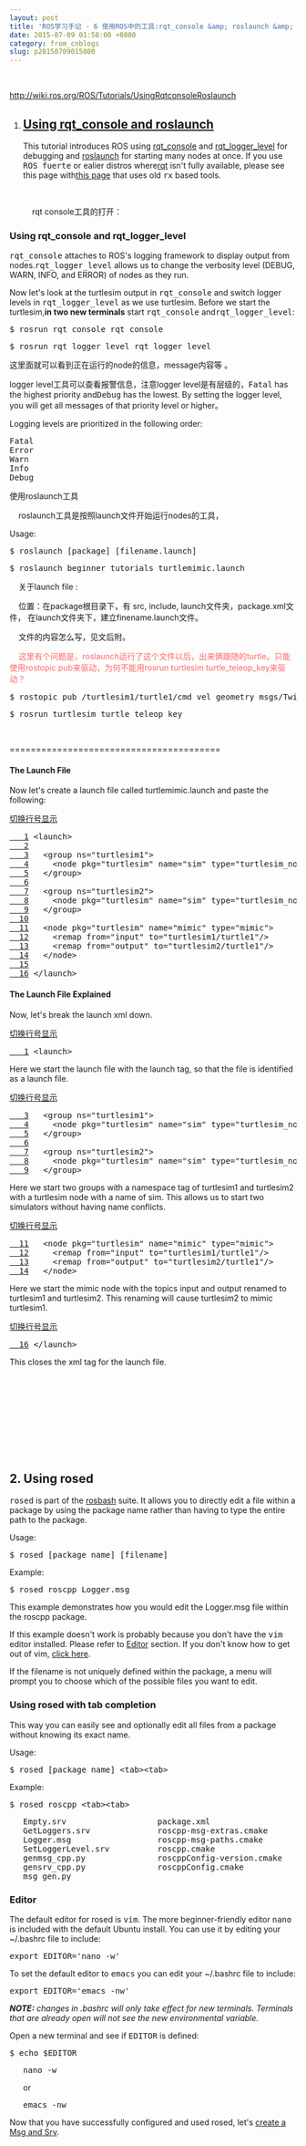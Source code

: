 ```yaml
---
layout: post
title: 'ROS学习手记 - 6 使用ROS中的工具:rqt_console &amp; roslaunch &amp; rosed'
date: 2015-07-09 01:58:00 +0800
category: from_cnblogs
slug: p20150709015800
---
```



<p><br>
</p>
<p><a target="_blank" target="_blank" href="http://wiki.ros.org/ROS/Tutorials/UsingRqtconsoleRoslaunch">http://wiki.ros.org/ROS/Tutorials/UsingRqtconsoleRoslaunch</a><br>
</p>
<p></p>
<ol>
<li>
<h2><a target="_blank" target="_blank" href="http://wiki.ros.org/ROS/Tutorials/UsingRqtconsoleRoslaunch">Using rqt_console and roslaunch</a></h2>
<p><span class="anchor" id="line-1-8"></span>This tutorial introduces ROS using <a target="_blank" target="_blank" href="http://wiki.ros.org/rqt_console">
rqt_console</a> and <a target="_blank" target="_blank" href="http://wiki.ros.org/rqt_logger_level">
rqt_logger_level</a> for debugging and <a target="_blank" target="_blank" href="http://wiki.ros.org/roslaunch">
roslaunch</a> for starting many nodes at once. If you use <tt class="backtick">ROS&nbsp;fuerte</tt> or ealier distros where<a target="_blank" target="_blank" href="http://wiki.ros.org/rqt">rqt</a> isn't fully available, please see this page with<a target="_blank" target="_blank" href="http://wiki.ros.org/ROS/Tutorials/UsingRxconsoleRoslaunch">this
 page</a> that uses old <tt class="backtick">rx</tt> based tools. </p>
</li></ol>
<p></p>
&nbsp;&nbsp;&nbsp;&nbsp;&nbsp;&nbsp;&nbsp;&nbsp;&nbsp; <br>
<p>&nbsp;&nbsp;&nbsp;&nbsp;&nbsp;&nbsp;&nbsp;&nbsp;&nbsp; rqt console工具的打开：</p>
<p></p>
<h3 id="Using_rqt_console_and_rqt_logger_level">Using rqt_console and rqt_logger_level</h3>
<span class="anchor" id="line-33"></span>
<p></p>
<p class="line867"><tt class="backtick">rqt_console</tt> attaches to ROS's logging framework to display output from nodes.<tt class="backtick">rqt_logger_level</tt> allows us to change the verbosity level (DEBUG, WARN, INFO, and ERROR) of nodes as they run.<span class="anchor" id="line-34"></span><span class="anchor" id="line-35"></span></p>
<p class="line862">Now let's look at the turtlesim output in <tt class="backtick">
rqt_console</tt> and switch logger levels in <tt class="backtick">rqt_logger_level</tt> as we use turtlesim. Before we start the turtlesim,<strong>in two new terminals</strong> start
<tt class="backtick">rqt_console</tt> and<tt class="backtick">rqt_logger_level</tt>:
<span class="anchor" id="line-36"></span><span class="anchor" id="line-37"></span></p>
<p class="line867"><span class="anchor" id="line-38"></span><span class="anchor" id="line-39"></span></p>
<pre><span class="anchor" id="line-1-3"></span>$ rosrun rqt_console rqt_console</pre>
<span class="anchor" id="line-40"></span>
<p class="line867"><span class="anchor" id="line-41"></span><span class="anchor" id="line-42"></span></p>
<pre><span class="anchor" id="line-1-4"></span>$ rosrun rqt_logger_level rqt_logger_level</pre>
这里面就可以看到正在运行的node的信息，message内容等 。
<p>logger level工具可以查看报警信息，注意logger level是有层级的，<tt class="backtick">Fatal</tt> has the highest priority and<tt class="backtick">Debug</tt> has the lowest. By setting the logger level, you will get all messages of that priority level or higher。</p>
<p class="line874">Logging levels are prioritized in the following order: <span class="anchor" id="line-77">
</span><span class="anchor" id="line-78"></span></p>
<p class="line867"><span class="anchor" id="line-79"></span><span class="anchor" id="line-80"></span><span class="anchor" id="line-81"></span><span class="anchor" id="line-82"></span><span class="anchor" id="line-83"></span><span class="anchor" id="line-84"></span></p>
<pre><span class="anchor" id="line-1-8"></span>Fatal
<span class="anchor" id="line-2-2"></span>Error
<span class="anchor" id="line-3-2"></span>Warn
<span class="anchor" id="line-4-2"></span>Info
<span class="anchor" id="line-5-2"></span>Debug</pre>
<p>使用roslaunch工具</p>
<p>&nbsp;&nbsp;&nbsp; roslaunch工具是按照launch文件开始运行nodes的工具，</p>
<p class="line874">Usage: <span class="anchor" id="line-93"></span><span class="anchor" id="line-94"></span></p>
<p class="line867"><span class="anchor" id="line-95"></span><span class="anchor" id="line-96"></span></p>
<pre><span class="anchor" id="line-1-9"></span>$ roslaunch [package] [filename.launch]</pre>
<pre>$ roslaunch beginner_tutorials turtlemimic.launch</pre>
&nbsp;&nbsp;&nbsp; 关于launch file :
<p>&nbsp;&nbsp;&nbsp; 位置：在package根目录下，有 src, include, launch文件夹，package.xml文件， 在launch文件夹下，建立finename.launch文件。</p>
<p>&nbsp;&nbsp;&nbsp; 文件的内容怎么写，见文后附。</p>
<p>&nbsp;&nbsp;&nbsp; <span style="color:#FF6666">这里有个问题是，roslaunch运行了这个文件以后，出来俩跟随的turtle。只能使用rostopic pub来驱动，为何不能用rosrun turtlesim turtle_teleop_key来驱动？</span></p>
<p></p>
<pre>$ rostopic pub /turtlesim1/turtle1/cmd_vel geometry_msgs/Twist -r 1 -- '[2.0, 0.0, 0.0]' '[0.0, 0.0, -1.8]'</pre>
<pre>$ rosrun turtlesim turtle_teleop_key</pre>
<br>
<p></p>
<p>========================================<br>
</p>
<h4 id="The_Launch_File">The Launch File</h4>
<span class="anchor" id="line-119"></span>
<p></p>
<p class="line874">Now let's create a launch file called turtlemimic.launch and paste the following:<span class="anchor" id="line-120"></span><span class="anchor" id="line-121"></span></p>
<p class="line867"><span class="anchor" id="line-122"></span><span class="anchor" id="line-123"></span><span class="anchor" id="line-124"></span><span class="anchor" id="line-125"></span><span class="anchor" id="line-126"></span><span class="anchor" id="line-127"></span><span class="anchor" id="line-128"></span><span class="anchor" id="line-129"></span><span class="anchor" id="line-130"></span><span class="anchor" id="line-131"></span><span class="anchor" id="line-132"></span><span class="anchor" id="line-133"></span><span class="anchor" id="line-134"></span><span class="anchor" id="line-135"></span><span class="anchor" id="line-136"></span><span class="anchor" id="line-137"></span><span class="anchor" id="line-138"></span><span class="anchor" id="line-139"></span><span class="anchor" id="line-1-13"></span></p>
<div class="highlight python">
<div class="codearea" dir="ltr" lang="en"><a target="_blank" target="_blank" href="http://wiki.ros.org/ROS/Tutorials/UsingRqtconsoleRoslaunch#" class="codenumbers">切换行号显示</a>
<pre dir="ltr" id="CA-91a3946a9c4cf7301bb55ec0c3f8a77f6c8f9777" lang="en"><span class="line"><span class="LineNumber"><a target="_blank" target="_blank" href="http://wiki.ros.org/ROS/Tutorials/UsingRqtconsoleRoslaunch#CA-91a3946a9c4cf7301bb55ec0c3f8a77f6c8f9777_1">   1</a> </span><span class="LineAnchor" id="CA-91a3946a9c4cf7301bb55ec0c3f8a77f6c8f9777_1"></span><span class="anchor" id="line-1-14"></span>&lt;<span class="ID">launch</span>&gt;</span>
<span class="line"><span class="LineNumber"><a target="_blank" target="_blank" href="http://wiki.ros.org/ROS/Tutorials/UsingRqtconsoleRoslaunch#CA-91a3946a9c4cf7301bb55ec0c3f8a77f6c8f9777_2">   2</a> </span><span class="LineAnchor" id="CA-91a3946a9c4cf7301bb55ec0c3f8a77f6c8f9777_2"></span><span class="anchor" id="line-2-5"></span></span>
<span class="line"><span class="LineNumber"><a target="_blank" target="_blank" href="http://wiki.ros.org/ROS/Tutorials/UsingRqtconsoleRoslaunch#CA-91a3946a9c4cf7301bb55ec0c3f8a77f6c8f9777_3">   3</a> </span><span class="LineAnchor" id="CA-91a3946a9c4cf7301bb55ec0c3f8a77f6c8f9777_3"></span><span class="anchor" id="line-3-4"></span>  &lt;<span class="ID">group</span> <span class="ID">ns</span>=<span class="String">&quot;</span><span class="String">turtlesim1</span><span class="String">&quot;</span>&gt;</span>
<span class="line"><span class="LineNumber"><a target="_blank" target="_blank" href="http://wiki.ros.org/ROS/Tutorials/UsingRqtconsoleRoslaunch#CA-91a3946a9c4cf7301bb55ec0c3f8a77f6c8f9777_4">   4</a> </span><span class="LineAnchor" id="CA-91a3946a9c4cf7301bb55ec0c3f8a77f6c8f9777_4"></span><span class="anchor" id="line-4-3"></span>    &lt;<span class="ID">node</span> <span class="ID">pkg</span>=<span class="String">&quot;</span><span class="String">turtlesim</span><span class="String">&quot;</span> <span class="ID">name</span>=<span class="String">&quot;</span><span class="String">sim</span><span class="String">&quot;</span> <span class="ResWord">type</span>=<span class="String">&quot;</span><span class="String">turtlesim_node</span><span class="String">&quot;</span>/&gt;</span>
<span class="line"><span class="LineNumber"><a target="_blank" target="_blank" href="http://wiki.ros.org/ROS/Tutorials/UsingRqtconsoleRoslaunch#CA-91a3946a9c4cf7301bb55ec0c3f8a77f6c8f9777_5">   5</a> </span><span class="LineAnchor" id="CA-91a3946a9c4cf7301bb55ec0c3f8a77f6c8f9777_5"></span><span class="anchor" id="line-5-3"></span>  &lt;/<span class="ID">group</span>&gt;</span>
<span class="line"><span class="LineNumber"><a target="_blank" target="_blank" href="http://wiki.ros.org/ROS/Tutorials/UsingRqtconsoleRoslaunch#CA-91a3946a9c4cf7301bb55ec0c3f8a77f6c8f9777_6">   6</a> </span><span class="LineAnchor" id="CA-91a3946a9c4cf7301bb55ec0c3f8a77f6c8f9777_6"></span><span class="anchor" id="line-6-2"></span></span>
<span class="line"><span class="LineNumber"><a target="_blank" target="_blank" href="http://wiki.ros.org/ROS/Tutorials/UsingRqtconsoleRoslaunch#CA-91a3946a9c4cf7301bb55ec0c3f8a77f6c8f9777_7">   7</a> </span><span class="LineAnchor" id="CA-91a3946a9c4cf7301bb55ec0c3f8a77f6c8f9777_7"></span><span class="anchor" id="line-7-2"></span>  &lt;<span class="ID">group</span> <span class="ID">ns</span>=<span class="String">&quot;</span><span class="String">turtlesim2</span><span class="String">&quot;</span>&gt;</span>
<span class="line"><span class="LineNumber"><a target="_blank" target="_blank" href="http://wiki.ros.org/ROS/Tutorials/UsingRqtconsoleRoslaunch#CA-91a3946a9c4cf7301bb55ec0c3f8a77f6c8f9777_8">   8</a> </span><span class="LineAnchor" id="CA-91a3946a9c4cf7301bb55ec0c3f8a77f6c8f9777_8"></span><span class="anchor" id="line-8-2"></span>    &lt;<span class="ID">node</span> <span class="ID">pkg</span>=<span class="String">&quot;</span><span class="String">turtlesim</span><span class="String">&quot;</span> <span class="ID">name</span>=<span class="String">&quot;</span><span class="String">sim</span><span class="String">&quot;</span> <span class="ResWord">type</span>=<span class="String">&quot;</span><span class="String">turtlesim_node</span><span class="String">&quot;</span>/&gt;</span>
<span class="line"><span class="LineNumber"><a target="_blank" target="_blank" href="http://wiki.ros.org/ROS/Tutorials/UsingRqtconsoleRoslaunch#CA-91a3946a9c4cf7301bb55ec0c3f8a77f6c8f9777_9">   9</a> </span><span class="LineAnchor" id="CA-91a3946a9c4cf7301bb55ec0c3f8a77f6c8f9777_9"></span><span class="anchor" id="line-9-2"></span>  &lt;/<span class="ID">group</span>&gt;</span>
<span class="line"><span class="LineNumber"><a target="_blank" target="_blank" href="http://wiki.ros.org/ROS/Tutorials/UsingRqtconsoleRoslaunch#CA-91a3946a9c4cf7301bb55ec0c3f8a77f6c8f9777_10">  10</a> </span><span class="LineAnchor" id="CA-91a3946a9c4cf7301bb55ec0c3f8a77f6c8f9777_10"></span><span class="anchor" id="line-10-2"></span></span>
<span class="line"><span class="LineNumber"><a target="_blank" target="_blank" href="http://wiki.ros.org/ROS/Tutorials/UsingRqtconsoleRoslaunch#CA-91a3946a9c4cf7301bb55ec0c3f8a77f6c8f9777_11">  11</a> </span><span class="LineAnchor" id="CA-91a3946a9c4cf7301bb55ec0c3f8a77f6c8f9777_11"></span><span class="anchor" id="line-11-2"></span>  &lt;<span class="ID">node</span> <span class="ID">pkg</span>=<span class="String">&quot;</span><span class="String">turtlesim</span><span class="String">&quot;</span> <span class="ID">name</span>=<span class="String">&quot;</span><span class="String">mimic</span><span class="String">&quot;</span> <span class="ResWord">type</span>=<span class="String">&quot;</span><span class="String">mimic</span><span class="String">&quot;</span>&gt;</span>
<span class="line"><span class="LineNumber"><a target="_blank" target="_blank" href="http://wiki.ros.org/ROS/Tutorials/UsingRqtconsoleRoslaunch#CA-91a3946a9c4cf7301bb55ec0c3f8a77f6c8f9777_12">  12</a> </span><span class="LineAnchor" id="CA-91a3946a9c4cf7301bb55ec0c3f8a77f6c8f9777_12"></span><span class="anchor" id="line-12-2"></span>    &lt;<span class="ID">remap</span> <span class="ID">from</span>=<span class="String">&quot;</span><span class="String">input</span><span class="String">&quot;</span> <span class="ID">to</span>=<span class="String">&quot;</span><span class="String">turtlesim1/turtle1</span><span class="String">&quot;</span>/&gt;</span>
<span class="line"><span class="LineNumber"><a target="_blank" target="_blank" href="http://wiki.ros.org/ROS/Tutorials/UsingRqtconsoleRoslaunch#CA-91a3946a9c4cf7301bb55ec0c3f8a77f6c8f9777_13">  13</a> </span><span class="LineAnchor" id="CA-91a3946a9c4cf7301bb55ec0c3f8a77f6c8f9777_13"></span><span class="anchor" id="line-13-2"></span>    &lt;<span class="ID">remap</span> <span class="ID">from</span>=<span class="String">&quot;</span><span class="String">output</span><span class="String">&quot;</span> <span class="ID">to</span>=<span class="String">&quot;</span><span class="String">turtlesim2/turtle1</span><span class="String">&quot;</span>/&gt;</span>
<span class="line"><span class="LineNumber"><a target="_blank" target="_blank" href="http://wiki.ros.org/ROS/Tutorials/UsingRqtconsoleRoslaunch#CA-91a3946a9c4cf7301bb55ec0c3f8a77f6c8f9777_14">  14</a> </span><span class="LineAnchor" id="CA-91a3946a9c4cf7301bb55ec0c3f8a77f6c8f9777_14"></span><span class="anchor" id="line-14-2"></span>  &lt;/<span class="ID">node</span>&gt;</span>
<span class="line"><span class="LineNumber"><a target="_blank" target="_blank" href="http://wiki.ros.org/ROS/Tutorials/UsingRqtconsoleRoslaunch#CA-91a3946a9c4cf7301bb55ec0c3f8a77f6c8f9777_15">  15</a> </span><span class="LineAnchor" id="CA-91a3946a9c4cf7301bb55ec0c3f8a77f6c8f9777_15"></span><span class="anchor" id="line-15-2"></span></span>
<span class="line"><span class="LineNumber"><a target="_blank" target="_blank" href="http://wiki.ros.org/ROS/Tutorials/UsingRqtconsoleRoslaunch#CA-91a3946a9c4cf7301bb55ec0c3f8a77f6c8f9777_16">  16</a> </span><span class="LineAnchor" id="CA-91a3946a9c4cf7301bb55ec0c3f8a77f6c8f9777_16"></span><span class="anchor" id="line-16-2"></span>&lt;/<span class="ID">launch</span>&gt;</span>
</pre>
</div>
</div>
<span class="anchor" id="line-140"></span>
<p class="line867"></p>
<h4 id="The_Launch_File_Explained">The Launch File Explained</h4>
<span class="anchor" id="line-141"></span>
<p class="line862">Now, let's break the launch xml down. <span class="anchor" id="line-1-15">
</span><span class="anchor" id="line-2-6"></span><span class="anchor" id="line-3-5"></span><span class="anchor" id="line-4-4"></span><span class="anchor" id="line-1-16"></span></p>
<div class="highlight python">
<div class="codearea" dir="ltr" lang="en"><a target="_blank" target="_blank" href="http://wiki.ros.org/ROS/Tutorials/UsingRqtconsoleRoslaunch#" class="codenumbers">切换行号显示</a>
<pre dir="ltr" id="CA-21ef414cf4c910bb1286ff2aedfe349a32a099b9" lang="en"><span class="line"><span class="LineNumber"><a target="_blank" target="_blank" href="http://wiki.ros.org/ROS/Tutorials/UsingRqtconsoleRoslaunch#CA-21ef414cf4c910bb1286ff2aedfe349a32a099b9_1">   1</a> </span><span class="LineAnchor" id="CA-21ef414cf4c910bb1286ff2aedfe349a32a099b9_1"></span><span class="anchor" id="line-1-17"></span>&lt;<span class="ID">launch</span>&gt;</span>
</pre>
</div>
</div>
<span class="anchor" id="line-5-4"></span>
<p class="line874">Here we start the launch file with the launch tag, so that the file is identified as a launch file.<span class="anchor" id="line-142"></span><span class="anchor" id="line-143"></span></p>
<p class="line867"><span class="anchor" id="line-1-18"></span><span class="anchor" id="line-2-7"></span><span class="anchor" id="line-3-6"></span><span class="anchor" id="line-4-5"></span><span class="anchor" id="line-5-5"></span><span class="anchor" id="line-6-3"></span><span class="anchor" id="line-7-3"></span><span class="anchor" id="line-8-3"></span><span class="anchor" id="line-9-3"></span><span class="anchor" id="line-10-3"></span><span class="anchor" id="line-1-19"></span><span class="anchor" id="line-2-8"></span><span class="anchor" id="line-3-7"></span></p>
<div class="highlight python">
<div class="codearea" dir="ltr" lang="en"><a target="_blank" target="_blank" href="http://wiki.ros.org/ROS/Tutorials/UsingRqtconsoleRoslaunch#" class="codenumbers">切换行号显示</a>
<pre dir="ltr" id="CA-0975bc12bed743bd6d6b7cf5af4a7bc4bf2fdd64" lang="en"><span class="line"><span class="LineNumber"><a target="_blank" target="_blank" href="http://wiki.ros.org/ROS/Tutorials/UsingRqtconsoleRoslaunch#CA-0975bc12bed743bd6d6b7cf5af4a7bc4bf2fdd64_3">   3</a> </span><span class="LineAnchor" id="CA-0975bc12bed743bd6d6b7cf5af4a7bc4bf2fdd64_3"></span><span class="anchor" id="line-1-20"></span>  &lt;<span class="ID">group</span> <span class="ID">ns</span>=<span class="String">&quot;</span><span class="String">turtlesim1</span><span class="String">&quot;</span>&gt;</span>
<span class="line"><span class="LineNumber"><a target="_blank" target="_blank" href="http://wiki.ros.org/ROS/Tutorials/UsingRqtconsoleRoslaunch#CA-0975bc12bed743bd6d6b7cf5af4a7bc4bf2fdd64_4">   4</a> </span><span class="LineAnchor" id="CA-0975bc12bed743bd6d6b7cf5af4a7bc4bf2fdd64_4"></span><span class="anchor" id="line-2-9"></span>    &lt;<span class="ID">node</span> <span class="ID">pkg</span>=<span class="String">&quot;</span><span class="String">turtlesim</span><span class="String">&quot;</span> <span class="ID">name</span>=<span class="String">&quot;</span><span class="String">sim</span><span class="String">&quot;</span> <span class="ResWord">type</span>=<span class="String">&quot;</span><span class="String">turtlesim_node</span><span class="String">&quot;</span>/&gt;</span>
<span class="line"><span class="LineNumber"><a target="_blank" target="_blank" href="http://wiki.ros.org/ROS/Tutorials/UsingRqtconsoleRoslaunch#CA-0975bc12bed743bd6d6b7cf5af4a7bc4bf2fdd64_5">   5</a> </span><span class="LineAnchor" id="CA-0975bc12bed743bd6d6b7cf5af4a7bc4bf2fdd64_5"></span><span class="anchor" id="line-3-8"></span>  &lt;/<span class="ID">group</span>&gt;</span>
<span class="line"><span class="LineNumber"><a target="_blank" target="_blank" href="http://wiki.ros.org/ROS/Tutorials/UsingRqtconsoleRoslaunch#CA-0975bc12bed743bd6d6b7cf5af4a7bc4bf2fdd64_6">   6</a> </span><span class="LineAnchor" id="CA-0975bc12bed743bd6d6b7cf5af4a7bc4bf2fdd64_6"></span><span class="anchor" id="line-4-6"></span></span>
<span class="line"><span class="LineNumber"><a target="_blank" target="_blank" href="http://wiki.ros.org/ROS/Tutorials/UsingRqtconsoleRoslaunch#CA-0975bc12bed743bd6d6b7cf5af4a7bc4bf2fdd64_7">   7</a> </span><span class="LineAnchor" id="CA-0975bc12bed743bd6d6b7cf5af4a7bc4bf2fdd64_7"></span><span class="anchor" id="line-5-6"></span>  &lt;<span class="ID">group</span> <span class="ID">ns</span>=<span class="String">&quot;</span><span class="String">turtlesim2</span><span class="String">&quot;</span>&gt;</span>
<span class="line"><span class="LineNumber"><a target="_blank" target="_blank" href="http://wiki.ros.org/ROS/Tutorials/UsingRqtconsoleRoslaunch#CA-0975bc12bed743bd6d6b7cf5af4a7bc4bf2fdd64_8">   8</a> </span><span class="LineAnchor" id="CA-0975bc12bed743bd6d6b7cf5af4a7bc4bf2fdd64_8"></span><span class="anchor" id="line-6-4"></span>    &lt;<span class="ID">node</span> <span class="ID">pkg</span>=<span class="String">&quot;</span><span class="String">turtlesim</span><span class="String">&quot;</span> <span class="ID">name</span>=<span class="String">&quot;</span><span class="String">sim</span><span class="String">&quot;</span> <span class="ResWord">type</span>=<span class="String">&quot;</span><span class="String">turtlesim_node</span><span class="String">&quot;</span>/&gt;</span>
<span class="line"><span class="LineNumber"><a target="_blank" target="_blank" href="http://wiki.ros.org/ROS/Tutorials/UsingRqtconsoleRoslaunch#CA-0975bc12bed743bd6d6b7cf5af4a7bc4bf2fdd64_9">   9</a> </span><span class="LineAnchor" id="CA-0975bc12bed743bd6d6b7cf5af4a7bc4bf2fdd64_9"></span><span class="anchor" id="line-7-4"></span>  &lt;/<span class="ID">group</span>&gt;</span>
</pre>
</div>
</div>
<span class="anchor" id="line-11-3"></span>
<p class="line874">Here we start two groups with a namespace tag of turtlesim1 and turtlesim2 with a turtlesim node with a name of sim. This allows us to start two simulators without having name conflicts.<span class="anchor" id="line-144"></span><span class="anchor" id="line-145"></span></p>
<p class="line867"><span class="anchor" id="line-1-21"></span><span class="anchor" id="line-2-10"></span><span class="anchor" id="line-3-9"></span><span class="anchor" id="line-4-7"></span><span class="anchor" id="line-5-7"></span><span class="anchor" id="line-6-5"></span><span class="anchor" id="line-7-5"></span><span class="anchor" id="line-1-22"></span><span class="anchor" id="line-2-11"></span><span class="anchor" id="line-3-10"></span><span class="anchor" id="line-4-8"></span><span class="anchor" id="line-5-8"></span><span class="anchor" id="line-6-6"></span><span class="anchor" id="line-7-6"></span><span class="anchor" id="line-8-4"></span><span class="anchor" id="line-9-4"></span><span class="anchor" id="line-10-4"></span><span class="anchor" id="line-11-4"></span></p>
<div class="highlight python">
<div class="codearea" dir="ltr" lang="en"><a target="_blank" target="_blank" href="http://wiki.ros.org/ROS/Tutorials/UsingRqtconsoleRoslaunch#" class="codenumbers">切换行号显示</a>
<pre dir="ltr" id="CA-78308b822a594630211cae0b2b508b405d07b108" lang="en"><span class="line"><span class="LineNumber"><a target="_blank" target="_blank" href="http://wiki.ros.org/ROS/Tutorials/UsingRqtconsoleRoslaunch#CA-78308b822a594630211cae0b2b508b405d07b108_11">  11</a> </span><span class="LineAnchor" id="CA-78308b822a594630211cae0b2b508b405d07b108_11"></span><span class="anchor" id="line-1-23"></span>  &lt;<span class="ID">node</span> <span class="ID">pkg</span>=<span class="String">&quot;</span><span class="String">turtlesim</span><span class="String">&quot;</span> <span class="ID">name</span>=<span class="String">&quot;</span><span class="String">mimic</span><span class="String">&quot;</span> <span class="ResWord">type</span>=<span class="String">&quot;</span><span class="String">mimic</span><span class="String">&quot;</span>&gt;</span>
<span class="line"><span class="LineNumber"><a target="_blank" target="_blank" href="http://wiki.ros.org/ROS/Tutorials/UsingRqtconsoleRoslaunch#CA-78308b822a594630211cae0b2b508b405d07b108_12">  12</a> </span><span class="LineAnchor" id="CA-78308b822a594630211cae0b2b508b405d07b108_12"></span><span class="anchor" id="line-2-12"></span>    &lt;<span class="ID">remap</span> <span class="ID">from</span>=<span class="String">&quot;</span><span class="String">input</span><span class="String">&quot;</span> <span class="ID">to</span>=<span class="String">&quot;</span><span class="String">turtlesim1/turtle1</span><span class="String">&quot;</span>/&gt;</span>
<span class="line"><span class="LineNumber"><a target="_blank" target="_blank" href="http://wiki.ros.org/ROS/Tutorials/UsingRqtconsoleRoslaunch#CA-78308b822a594630211cae0b2b508b405d07b108_13">  13</a> </span><span class="LineAnchor" id="CA-78308b822a594630211cae0b2b508b405d07b108_13"></span><span class="anchor" id="line-3-11"></span>    &lt;<span class="ID">remap</span> <span class="ID">from</span>=<span class="String">&quot;</span><span class="String">output</span><span class="String">&quot;</span> <span class="ID">to</span>=<span class="String">&quot;</span><span class="String">turtlesim2/turtle1</span><span class="String">&quot;</span>/&gt;</span>
<span class="line"><span class="LineNumber"><a target="_blank" target="_blank" href="http://wiki.ros.org/ROS/Tutorials/UsingRqtconsoleRoslaunch#CA-78308b822a594630211cae0b2b508b405d07b108_14">  14</a> </span><span class="LineAnchor" id="CA-78308b822a594630211cae0b2b508b405d07b108_14"></span><span class="anchor" id="line-4-9"></span>  &lt;/<span class="ID">node</span>&gt;</span>
</pre>
</div>
</div>
<span class="anchor" id="line-8-5"></span>
<p class="line874">Here we start the mimic node with the topics input and output renamed to turtlesim1 and turtlesim2. This renaming will cause turtlesim2 to mimic turtlesim1.<span class="anchor" id="line-146"></span><span class="anchor" id="line-147"></span></p>
<p class="line867"><span class="anchor" id="line-1-24"></span><span class="anchor" id="line-2-13"></span><span class="anchor" id="line-3-12"></span><span class="anchor" id="line-4-10"></span><span class="anchor" id="line-1-25"></span><span class="anchor" id="line-2-14"></span><span class="anchor" id="line-3-13"></span><span class="anchor" id="line-4-11"></span><span class="anchor" id="line-5-9"></span><span class="anchor" id="line-6-7"></span><span class="anchor" id="line-7-7"></span><span class="anchor" id="line-8-6"></span><span class="anchor" id="line-9-5"></span><span class="anchor" id="line-10-5"></span><span class="anchor" id="line-11-5"></span><span class="anchor" id="line-12-3"></span><span class="anchor" id="line-13-3"></span><span class="anchor" id="line-14-3"></span><span class="anchor" id="line-15-3"></span><span class="anchor" id="line-16-3"></span></p>
<div class="highlight python">
<div class="codearea" dir="ltr" lang="en"><a target="_blank" target="_blank" href="http://wiki.ros.org/ROS/Tutorials/UsingRqtconsoleRoslaunch#" class="codenumbers">切换行号显示</a>
<pre dir="ltr" id="CA-e33435967e0cc6e3273fdf1ce957aba2daaf5023" lang="en"><span class="line"><span class="LineNumber"><a target="_blank" target="_blank" href="http://wiki.ros.org/ROS/Tutorials/UsingRqtconsoleRoslaunch#CA-e33435967e0cc6e3273fdf1ce957aba2daaf5023_16">  16</a> </span><span class="LineAnchor" id="CA-e33435967e0cc6e3273fdf1ce957aba2daaf5023_16"></span><span class="anchor" id="line-1-26"></span>&lt;/<span class="ID">launch</span>&gt;</span>
</pre>
</div>
</div>
<span class="anchor" id="line-5-10"></span>This closes the xml tag for the launch file.<br>
<p><br>
</p>
<p><br>
</p>
<p><br>
</p>
<p><br>
</p>
&nbsp;&nbsp;&nbsp;&nbsp;&nbsp;&nbsp;&nbsp;&nbsp;&nbsp;&nbsp;
<h2 id="Using_rosed">2. Using rosed</h2>
<span class="anchor" id="line-30"></span>
<p class="line867"><tt class="backtick">rosed</tt> is part of the <a target="_blank" href="http://wiki.ros.org/rosbash">
rosbash</a> suite. It allows you to directly edit a file within a package by using the package name rather than having to type the entire path to the package.
<span class="anchor" id="line-31"></span><span class="anchor" id="line-32"></span></p>
<p class="line874">Usage: <span class="anchor" id="line-33"></span><span class="anchor" id="line-34"></span></p>
<p class="line867"><span class="anchor" id="line-35"></span><span class="anchor" id="line-36"></span></p>
<pre><span class="anchor" id="line-1-2"></span>$ rosed [package_name] [filename]</pre>
<span class="anchor" id="line-37"></span>
<p class="line874">Example: <span class="anchor" id="line-38"></span><span class="anchor" id="line-39"></span></p>
<p class="line867"><span class="anchor" id="line-40"></span><span class="anchor" id="line-41"></span></p>
<pre><span class="anchor" id="line-1-3"></span>$ rosed roscpp Logger.msg</pre>
<span class="anchor" id="line-42"></span>
<p class="line874">This example demonstrates how you would edit the Logger.msg file within the roscpp package.
<span class="anchor" id="line-43"></span><span class="anchor" id="line-44"></span></p>
<p class="line862">If this example doesn't work is probably because you don't have the
<tt class="backtick">vim</tt> editor installed. Please refer to <a target="_blank" href="http://wiki.ros.org/ROS/Tutorials/UsingRosEd#Editor">
Editor</a> section. If you don't know how to get out of vim, <a target="_blank" class="http" href="http://kb.iu.edu/data/afcz.html">
click here</a>. <span class="anchor" id="line-45"></span><span class="anchor" id="line-46"></span></p>
<p class="line874">If the filename is not uniquely defined within the package, a menu will prompt you to choose which of the possible files you want to edit.
<span class="anchor" id="line-47"></span><span class="anchor" id="line-48"></span><span class="anchor" id="line-49"></span></p>
<p class="line867"></p>
<h3 id="Using_rosed_with_tab_completion">Using rosed with tab completion</h3>
<span class="anchor" id="line-50"></span>
<p class="line874">This way you can easily see and optionally edit all files from a package without knowing its exact name.
<span class="anchor" id="line-51"></span><span class="anchor" id="line-52"></span></p>
<p class="line874">Usage: <span class="anchor" id="line-53"></span><span class="anchor" id="line-54"></span></p>
<p class="line867"><span class="anchor" id="line-55"></span><span class="anchor" id="line-56"></span></p>
<pre><span class="anchor" id="line-1-4"></span>$ rosed [package_name] &lt;tab&gt;&lt;tab&gt;</pre>
<span class="anchor" id="line-57"></span>
<p class="line874">Example: <span class="anchor" id="line-58"></span><span class="anchor" id="line-59"></span><span class="anchor" id="line-60"></span></p>
<pre><span class="anchor" id="line-1-5"></span>$ rosed roscpp &lt;tab&gt;&lt;tab&gt;</pre>
<span class="anchor" id="line-61"></span>
<ul>
<li style="list-style-type:none"><span class="anchor" id="line-62"></span><span class="anchor" id="line-63"></span><span class="anchor" id="line-64"></span><span class="anchor" id="line-65"></span><span class="anchor" id="line-66"></span><span class="anchor" id="line-67"></span><span class="anchor" id="line-68"></span><span class="anchor" id="line-69"></span>
<pre><span class="anchor" id="line-1-6"></span>Empty.srv                   package.xml
<span class="anchor" id="line-2-2"></span>GetLoggers.srv              roscpp-msg-extras.cmake
<span class="anchor" id="line-3-2"></span>Logger.msg                  roscpp-msg-paths.cmake
<span class="anchor" id="line-4-2"></span>SetLoggerLevel.srv          roscpp.cmake
<span class="anchor" id="line-5-2"></span>genmsg_cpp.py               roscppConfig-version.cmake
<span class="anchor" id="line-6-2"></span>gensrv_cpp.py               roscppConfig.cmake
<span class="anchor" id="line-7-2"></span>msg_gen.py                  </pre>
<span class="anchor" id="line-70"></span><span class="anchor" id="line-71"></span></li></ul>
<p class="line867"></p>
<h3 id="Editor">Editor</h3>
<span class="anchor" id="line-72"></span><span class="anchor" id="line-73"></span>
<p class="line862">The default editor for rosed is <tt class="backtick">vim</tt>. The more beginner-friendly editor
<tt class="backtick">nano</tt> is included with the default Ubuntu install. You can use it by editing your ~/.bashrc file to include:
<span class="anchor" id="line-74"></span><span class="anchor" id="line-75"></span><span class="anchor" id="line-76"></span></p>
<pre><span class="anchor" id="line-1-7"></span>export EDITOR='nano -w'</pre>
<span class="anchor" id="line-77"></span><span class="anchor" id="line-78"></span>
<p class="line862">To set the default editor to <tt class="backtick">emacs</tt> you can edit your ~/.bashrc file to include:
<span class="anchor" id="line-79"></span><span class="anchor" id="line-80"></span><span class="anchor" id="line-81"></span></p>
<pre><span class="anchor" id="line-1-8"></span>export EDITOR='emacs -nw'</pre>
<span class="anchor" id="line-82"></span><span class="anchor" id="line-83"></span>
<p class="line867"><em><strong>NOTE:</strong> changes in .bashrc will only take effect for new terminals. Terminals that are already open will not see the new environmental variable.</em>
<span class="anchor" id="line-84"></span><span class="anchor" id="line-85"></span></p>
<p class="line862">Open a new terminal and see if <tt>EDITOR</tt> is defined: <span class="anchor" id="line-86">
</span><span class="anchor" id="line-87"></span></p>
<p class="line867"><span class="anchor" id="line-88"></span><span class="anchor" id="line-89"></span></p>
<pre><span class="anchor" id="line-1-9"></span>$ echo $EDITOR</pre>
<span class="anchor" id="line-90"></span>
<ul>
<li style="list-style-type:none"><span class="anchor" id="line-91"></span><span class="anchor" id="line-92"></span>
<pre><span class="anchor" id="line-1-10"></span>nano -w</pre>
<span class="anchor" id="line-93"></span>or <span class="anchor" id="line-94"></span><span class="anchor" id="line-95"></span><span class="anchor" id="line-96"></span>
<pre><span class="anchor" id="line-1-11"></span>emacs -nw</pre>
<span class="anchor" id="line-97"></span><span class="anchor" id="line-98"></span></li></ul>
Now that you have successfully configured and used rosed, let's <a target="_blank" href="http://wiki.ros.org/ROS/Tutorials/CreatingMsgAndSrv">
create a Msg and Srv</a>.<br>
&nbsp;&nbsp;&nbsp;&nbsp;&nbsp;&nbsp;&nbsp;&nbsp;&nbsp;&nbsp;<br>
&nbsp;&nbsp;&nbsp;&nbsp;&nbsp;&nbsp;&nbsp;&nbsp;&nbsp;&nbsp;<br>
&nbsp;&nbsp;&nbsp;&nbsp;&nbsp;&nbsp;&nbsp;&nbsp;&nbsp;&nbsp;<br>
&nbsp;&nbsp;&nbsp;&nbsp;&nbsp;&nbsp;&nbsp;&nbsp;&nbsp;&nbsp;<br>
&nbsp;&nbsp;&nbsp;&nbsp;&nbsp;&nbsp;&nbsp;&nbsp;&nbsp;&nbsp;<br>
&nbsp;&nbsp;&nbsp;&nbsp;&nbsp;&nbsp;&nbsp;&nbsp;&nbsp;&nbsp;<br>
&nbsp;&nbsp;&nbsp;&nbsp;&nbsp;&nbsp;&nbsp;&nbsp;&nbsp;&nbsp;<br>
&nbsp;&nbsp;&nbsp;&nbsp;&nbsp;&nbsp;&nbsp;&nbsp;&nbsp;&nbsp;<br>
&nbsp;&nbsp;&nbsp;&nbsp;&nbsp;&nbsp;&nbsp;&nbsp;&nbsp;&nbsp;<br>
&nbsp;&nbsp;&nbsp;&nbsp;&nbsp;&nbsp;&nbsp;&nbsp;&nbsp;&nbsp;<br>
&nbsp;&nbsp;&nbsp;&nbsp;&nbsp;&nbsp;&nbsp;&nbsp;&nbsp;&nbsp;<br>
&nbsp;&nbsp;&nbsp;&nbsp;&nbsp;&nbsp;&nbsp;&nbsp;&nbsp;&nbsp;<br>
&nbsp;&nbsp;&nbsp;&nbsp;&nbsp;&nbsp;&nbsp;&nbsp;&nbsp;&nbsp;<br>
&nbsp;&nbsp;&nbsp;&nbsp;&nbsp;&nbsp;&nbsp;&nbsp;&nbsp;&nbsp;<br>
&nbsp;&nbsp;&nbsp;&nbsp;&nbsp;&nbsp;&nbsp;&nbsp;&nbsp;&nbsp; <br>
&nbsp;&nbsp;&nbsp;&nbsp;&nbsp;&nbsp;&nbsp;&nbsp;&nbsp;&nbsp;<br>
&nbsp;&nbsp;&nbsp;&nbsp;&nbsp;&nbsp;&nbsp;&nbsp;&nbsp;&nbsp;<br>
&nbsp;&nbsp;&nbsp;&nbsp;&nbsp;&nbsp;&nbsp;&nbsp;&nbsp;&nbsp;
<p><br>
</p>
   
